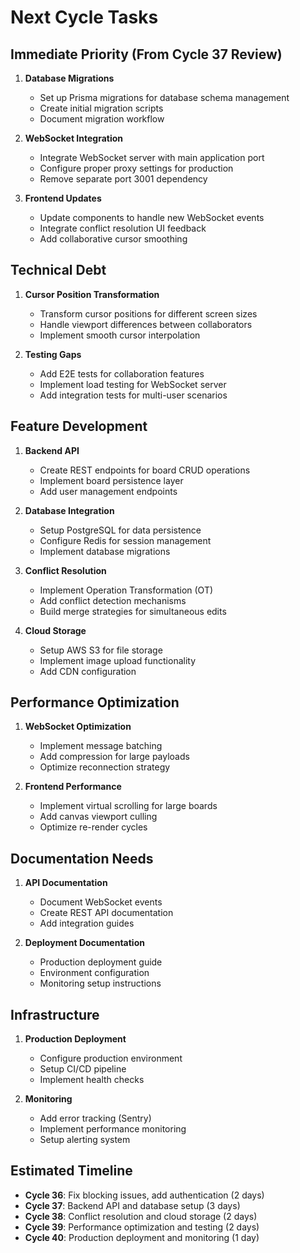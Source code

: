 # Next Cycle Tasks

## Immediate Priority (From Cycle 37 Review)
1. **Database Migrations**
   - Set up Prisma migrations for database schema management
   - Create initial migration scripts
   - Document migration workflow
   
2. **WebSocket Integration**
   - Integrate WebSocket server with main application port
   - Configure proper proxy settings for production
   - Remove separate port 3001 dependency

3. **Frontend Updates**
   - Update components to handle new WebSocket events
   - Integrate conflict resolution UI feedback
   - Add collaborative cursor smoothing

## Technical Debt
1. **Cursor Position Transformation**
   - Transform cursor positions for different screen sizes
   - Handle viewport differences between collaborators
   - Implement smooth cursor interpolation

2. **Testing Gaps**
   - Add E2E tests for collaboration features
   - Implement load testing for WebSocket server
   - Add integration tests for multi-user scenarios

## Feature Development
1. **Backend API**
   - Create REST endpoints for board CRUD operations
   - Implement board persistence layer
   - Add user management endpoints

2. **Database Integration**
   - Setup PostgreSQL for data persistence
   - Configure Redis for session management
   - Implement database migrations

3. **Conflict Resolution**
   - Implement Operation Transformation (OT)
   - Add conflict detection mechanisms
   - Build merge strategies for simultaneous edits

4. **Cloud Storage**
   - Setup AWS S3 for file storage
   - Implement image upload functionality
   - Add CDN configuration

## Performance Optimization
1. **WebSocket Optimization**
   - Implement message batching
   - Add compression for large payloads
   - Optimize reconnection strategy

2. **Frontend Performance**
   - Implement virtual scrolling for large boards
   - Add canvas viewport culling
   - Optimize re-render cycles

## Documentation Needs
1. **API Documentation**
   - Document WebSocket events
   - Create REST API documentation
   - Add integration guides

2. **Deployment Documentation**
   - Production deployment guide
   - Environment configuration
   - Monitoring setup instructions

## Infrastructure
1. **Production Deployment**
   - Configure production environment
   - Setup CI/CD pipeline
   - Implement health checks

2. **Monitoring**
   - Add error tracking (Sentry)
   - Implement performance monitoring
   - Setup alerting system

## Estimated Timeline
- **Cycle 36**: Fix blocking issues, add authentication (2 days)
- **Cycle 37**: Backend API and database setup (3 days)
- **Cycle 38**: Conflict resolution and cloud storage (2 days)
- **Cycle 39**: Performance optimization and testing (2 days)
- **Cycle 40**: Production deployment and monitoring (1 day)
